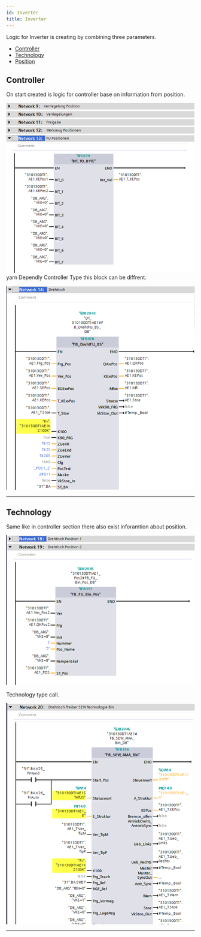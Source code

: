 ```yaml
---
id: Inverter
title: Inverter
---
```


Logic for Inverter is creating by combining three parameters. 
- [Controller](../../../configuration/stations/inverters/Controller)
- [Technology](../../../configuration/stations/inverters/Technology)
- [Position](../../../configuration/stations/inverters/Position)

## Controller

On start created is logic for controller base on information from position.

![img](../../../../assets/docs/generation/programBlocks/stationen/inverter/Pos.jpg)
yarn 
Dependly Controller Type this block can be diffrent.

![img](../../../../assets/docs/generation/programBlocks/stationen/inverter/Controller.jpg)

---

## Technology

Same like in controller section there also exist inforamtion about position. 

![img](../../../../assets/docs/generation/programBlocks/stationen/inverter/TechnologyPos.jpg)

Technology type call.

![img](../../../../assets/docs/generation/programBlocks/stationen/inverter/Technology.jpg)

---